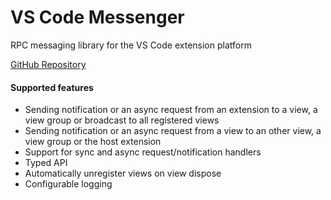 # VS Code Messenger
RPC messaging library for the VS Code extension platform

[GitHub Repository](https://github.com/TypeFox/vscode-messenger#readme)

#### Supported features

- Sending notification or an async request from an extension to a view, a view group or broadcast to all registered views
- Sending notification or an async request from a view to an other view, a view group or the host extension
- Support for sync and async request/notification handlers
- Typed API
- Automatically unregister views on view dispose
- Configurable logging
